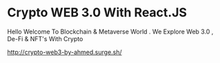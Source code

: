 # Crypto WEB 3.0 With React.JS

Hello Welcome To Blockchain & Metaverse World . We Explore Web 3.0 , De-Fi & NFT's With Crypto

http://crypto-web3-by-ahmed.surge.sh/